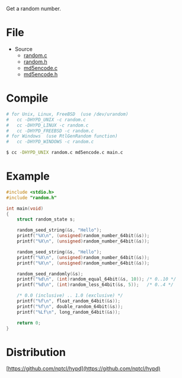 Get a random number.


# File

- Source
  - [random.c](random.c)
  - [random.h](random.h)
  - [md5encode.c](md5encode.c)
  - [md5encode.h](md5encode.h)


# Compile

```sh
# for Unix, Linux, FreeBSD  (use /dev/urandom)
#   cc -DHYPD_UNIX -c random.c
#   cc -DHYPD_LINUX -c random.c
#   cc -DHYPD_FREEBSD -c random.c
# for Windows  (use RtlGenRandom function)
#   cc -DHYPD_WINDOWS -c random.c

$ cc -DHYPD_UNIX random.c md5encode.c main.c
```


# Example

```c
#include <stdio.h>
#include "random.h"

int main(void)
{
    struct random_state s;

    random_seed_string(&s, "Hello");
    printf("%X\n", (unsigned)random_number_64bit(&s));
    printf("%X\n", (unsigned)random_number_64bit(&s));

    random_seed_string(&s, "Hello");
    printf("%X\n", (unsigned)random_number_64bit(&s));
    printf("%X\n", (unsigned)random_number_64bit(&s));

    random_seed_randomly(&s);
    printf("%d\n", (int)random_equal_64bit(&s, 10)); /* 0..10 */
    printf("%d\n", (int)random_less_64bit(&s, 5));   /* 0..4 */

    /* 0.0 (inclusive) .. 1.0 (exclusive) */
    printf("%f\n", float_random_64bit(&s));
    printf("%f\n", double_random_64bit(&s));
    printf("%Lf\n", long_random_64bit(&s));

    return 0;
}
```


# Distribution
[https://github.com/nptcl/hypd](https://github.com/nptcl/hypd)

